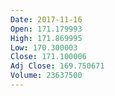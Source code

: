 ```yaml
---
Date: 2017-11-16
Open: 171.179993
High: 171.869995
Low: 170.300003
Close: 171.100006
Adj Close: 169.750671
Volume: 23637500
---
```

